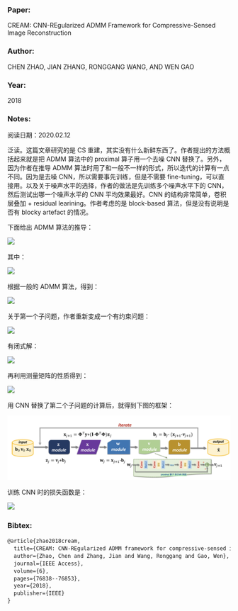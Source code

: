 ### Paper:

CREAM: CNN-REgularized ADMM Framework for Compressive-Sensed Image Reconstruction

### Author:

CHEN ZHAO, JIAN ZHANG, RONGGANG WANG, AND WEN GAO

### Year:

2018

### Notes:

阅读日期：2020.02.12

泛读。这篇文章研究的是 CS 重建，其实没有什么新鲜东西了。作者提出的方法概括起来就是把 ADMM 算法中的 proximal 算子用一个去噪 CNN 替换了。另外，因为作者在推导 ADMM 算法时用了和一般不一样的形式，所以迭代的计算有一点不同。因为是去噪 CNN，所以需要事先训练，但是不需要 fine-tuning，可以直接用。以及关于噪声水平的选择，作者的做法是先训练多个噪声水平下的 CNN，然后测试出哪一个噪声水平的 CNN 平均效果最好。CNN 的结构非常简单，卷积层叠加 + residual learining。作者考虑的是 block-based 算法，但是没有说明是否有 blocky artefact 的情况。

下面给出 ADMM 算法的推导：

<img src="http://latex.codecogs.com/svg.latex? \min _{\mathbf{x}} f(\mathbf{x})+\mathbb{1}(\mathbf{x})" border="0"/>

其中：

<img src="http://latex.codecogs.com/svg.latex? \mathbb{1}(\mathbf{x})=\left\{\begin{array}{ll}{0,} & {\text { if } \mathbf{y}=\Phi \mathbf{x}} \\ {\infty,} & {\text { otherwise }}\end{array}\right." border="0"/>

根据一般的 ADMM 算法，得到：

<img src="http://latex.codecogs.com/svg.latex? \begin{aligned} \mathbf{x}_{j+1} &=\arg \min _{\mathbf{x}} \mathbb{1}(\mathbf{x})+\frac{\mu}{2}\left\|\mathbf{x}-\mathbf{v}_{j}-\mathbf{b}_{j}\right\|_{2}^{2} \\ \mathbf{v}_{j+1} &=\arg \min _{\mathbf{v}} f(\mathbf{v})+\frac{\mu}{2}\left\|\mathbf{x}_{j+1}-\mathbf{v}-\mathbf{b}_{j}\right\|_{2}^{2} \\ \mathbf{b}_{j+1} &=\mathbf{b}_{j}-\left(\mathbf{x}_{j+1}-\mathbf{v}_{j+1}\right) \end{aligned}" border="0"/>

关于第一个子问题，作者重新变成一个有约束问题：

<img src="http://latex.codecogs.com/svg.latex? \mathbf{x}_{j+1}=\arg \min _{\mathbf{x}} \frac{\mu}{2}\left\|\mathbf{x}-\mathbf{z}_{j}\right\|_{2}^{2}, \quad \text { s.t. } \mathbf{y}=\Phi \mathbf{x}" border="0"/>

有闭式解：

<img src="http://latex.codecogs.com/svg.latex? \mathbf{x}_{j+1}=\mathbf{x}^{*}=\Phi^{\top}\left(\Phi \Phi^{\top}\right)^{-1}\left(\mathbf{y}-\Phi \mathbf{z}_{j}\right)+\mathbf{z}_{j}" border="0"/>

再利用测量矩阵的性质得到：

<img src="http://latex.codecogs.com/svg.latex? \mathbf{x}_{j+1}=\Phi^{\top} \mathbf{y}+\left(\mathbf{I}-\Phi^{\top} \Phi\right) \mathbf{z}_{j}" border="0"/>

用 CNN 替换了第二个子问题的计算后，就得到下图的框架：

<img src="https://raw.githubusercontent.com/Theodore-PKU/pictures/master/20200212144554.png"/>

训练 CNN 时的损失函数是：

<img src="http://latex.codecogs.com/svg.latex? \hat{\Theta}=\arg \min _{\Theta} \frac{1}{2 N_{T}} \sum_{i}^{N_{T}}\left\|g\left(\mathbf{u}^{i} ; \Theta\right)-\left(\mathbf{x}^{i}-\mathbf{u}^{i}\right)\right\|_{2}^{2}" border="0"/>

### Bibtex:

```latex
@article{zhao2018cream,
  title={CREAM: CNN-REgularized ADMM framework for compressive-sensed image reconstruction},
  author={Zhao, Chen and Zhang, Jian and Wang, Ronggang and Gao, Wen},
  journal={IEEE Access},
  volume={6},
  pages={76838--76853},
  year={2018},
  publisher={IEEE}
}
```


